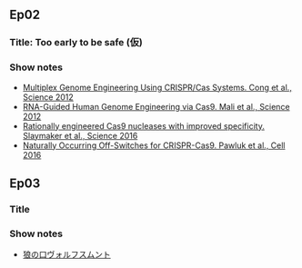 ## Ep02
### Title: Too early to be safe (仮)

### Show notes
- [Multiplex Genome Engineering Using CRISPR/Cas Systems. Cong et al., Science 2012](http://science.sciencemag.org/content/339/6121/819.long)
- [RNA-Guided Human Genome Engineering via Cas9. Mali et al., Science 2012](http://science.sciencemag.org/content/339/6121/823.long)
- [Rationally engineered Cas9 nucleases with improved specificity. Slaymaker et al., Science 2016](http://science.sciencemag.org/content/351/6268/84.long)
- [Naturally Occurring Off-Switches for CRISPR-Cas9. Pawluk et al., Cell 2016](https://www.cell.com/fulltext/S0092-8674(16)31589-6)

## Ep03
### Title

### Show notes
- [狼の口ヴォルフスムント](https://www.amazon.co.jp/dp/B0097286GW)
